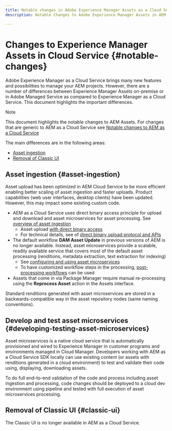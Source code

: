 ```yaml
---
title: Notable changes in Adobe Experience Manager Assets as a Cloud Service
description: Notable Changes to Adobe Experience Manager Assets in AEM Cloud Service as compared to Experience Manager 6.5

---
```


# Changes to Experience Manager Assets in Cloud Service {#notable-changes}

Adobe Experience Manager as a Cloud Service brings many new features and possibilities to manage your AEM projects. However, there are a number of differences between Experience Manager Assets on-premise or in Adobe Managed Service as compared to Experience Manager as a Cloud Service. This document highlights the important differences.

>[!NOTE]
>
>This document highlights the notable changes to AEM Assets. For changes that are generic to AEM as a Cloud Service see [Notable changes to AEM as a Cloud Service](/help/release-notes/aem-cloud-changes.md)

The main differences are in the following areas:

* [Asset ingestion](#asset-ingestion)
* [Removal of Classic UI](#classic-ui)

## Asset ingestion {#asset-ingestion}

Asset upload has been optimized in AEM Cloud Service to be more efficient enabling better scaling of asset ingestion and faster uploads. Product capabilities (web user interfaces, desktop clients) have been updated. However, this may impact some existing custom code.

* AEM as a Cloud Service uses direct binary access principle for upload and download and asset microservices for asset processing. See [overview of asset ingestion](/help/assets/asset-microservices-overview.md)
  * Asset upload [with direct binary access](/help/assets/asset-microservices-overview.md#asset-upload-with-direct-binary-access)
  * For technical details, see  of [direct binary upload protocol and APIs](/help/assets/developer-reference-material-apis.md#overview-binary-upload)
* The default workflow **DAM Asset Update** in previous versions of AEM is no longer available. Instead, asset microservices provide a scalable, readily available service that covers most of the default asset processing (renditions, metadata extraction, text extraction for indexing)
  * See [configuring and using asset microservices](/help/assets/asset-microservices-configure-and-use.md)
  * To have customized workflow steps in the processing, [post-processing workflows](/help/assets/asset-microservices-configure-and-use.md#post-processing-workflows) can be used
* Assets that come in via Package Manager require manual re-processing using the **Reprocess Asset** action in the Assets interface.

Standard renditions generated with asset microservices are stored in a backwards-compatible way in the asset repository nodes (same naming conventions).

## Develop and test asset microservices {#developing-testing-asset-microservices}

Asset microservices is a native cloud service that is automatically provisioned and wired to Experience Manager in customer programs and environments managed in Cloud Manager. Developers working with AEM as a Cloud Service SDK locally can use existing content (or assets with renditions generated in a cloud environment) to test and validate their code using, displaying, downloading assets.

To do full end-to-end validation of the code and process including asset ingestion and processing, code changes should be deployed to a cloud dev environment using pipeline and tested with full execution of asset microservices processing.

## Removal of Classic UI {#classic-ui}

The Classic UI is no longer available in AEM as a Cloud Service.
